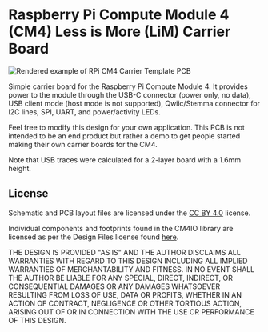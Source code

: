 # Raspberry Pi Compute Module 4 (CM4) Less is More (LiM) Carrier Board

![Rendered example of RPi CM4 Carrier Template PCB](https://raw.githubusercontent.com/ShawnHymel/rpi-cm4-base-carrier/main/images/rpi-cm4-base-carrier-rendered.jpg)

Simple carrier board for the Raspberry Pi Compute Module 4. It provides power to the module through the USB-C connector (power only, no data), USB client mode (host mode is not supported), Qwiic/Stemma connector for I2C lines, SPI, UART, and power/activity LEDs.

Feel free to modify this design for your own application. This PCB is not intended to be an end product but rather a demo to get people started making their own carrier boards for the CM4.

Note that USB traces were calculated for a 2-layer board with a 1.6mm height.

## License

Schematic and PCB layout files are licensed under the [CC BY 4.0](https://creativecommons.org/licenses/by/2.0/) license.

Individual components and footprints found in the CM4IO library are licensed as per the Design Files license found [here](https://datasheets.raspberrypi.org/license.html).

THE DESIGN IS PROVIDED "AS IS" AND THE AUTHOR DISCLAIMS ALL WARRANTIES WITH REGARD TO THIS DESIGN INCLUDING ALL IMPLIED WARRANTIES OF MERCHANTABILITY AND FITNESS. IN NO EVENT SHALL THE AUTHOR BE LIABLE FOR ANY SPECIAL, DIRECT, INDIRECT, OR CONSEQUENTIAL DAMAGES OR ANY DAMAGES WHATSOEVER RESULTING FROM LOSS OF USE, DATA OR PROFITS, WHETHER IN AN ACTION OF CONTRACT, NEGLIGENCE OR OTHER TORTIOUS ACTION, ARISING OUT OF OR IN CONNECTION WITH THE USE OR PERFORMANCE OF THIS DESIGN.
